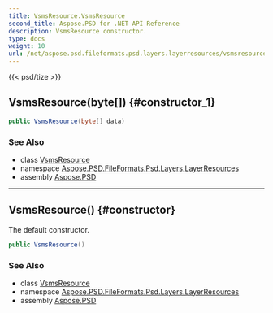 ```yaml
---
title: VsmsResource.VsmsResource
second_title: Aspose.PSD for .NET API Reference
description: VsmsResource constructor. 
type: docs
weight: 10
url: /net/aspose.psd.fileformats.psd.layers.layerresources/vsmsresource/vsmsresource/
---
```

{{< psd/tize >}}
## VsmsResource(byte[]) {#constructor_1}

```csharp
public VsmsResource(byte[] data)
```

### See Also

* class [VsmsResource](../)
* namespace [Aspose.PSD.FileFormats.Psd.Layers.LayerResources](../../vsmsresource/)
* assembly [Aspose.PSD](../../../)

---

## VsmsResource() {#constructor}

The default constructor.

```csharp
public VsmsResource()
```

### See Also

* class [VsmsResource](../)
* namespace [Aspose.PSD.FileFormats.Psd.Layers.LayerResources](../../vsmsresource/)
* assembly [Aspose.PSD](../../../)


